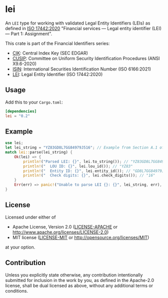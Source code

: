 lei
====
An `LEI` type for working with validated Legal Entity Identifiers (LEIs) as defined in
[ISO 17442:2020](https://www.iso.org/standard/78829.html) "Financial services — Legal entity identifier (LEI) — Part 1:
Assignment".

This crate is part of the Financial Identifiers series:

* [CIK](https://crates.io/crates/cik): Central Index Key (SEC EDGAR)
* [CUSIP](https://crates.io/crates/cusip): Committee on Uniform Security Identification Procedures (ANSI X9.6-2020)
* [ISIN](https://crates.io/crates/isin): International Securities Identification Number (ISO 6166:2021)
* [LEI](https://crates.io/crates/lei): Legal Entity Identifier (ISO 17442:2020)

## Usage

Add this to your `Cargo.toml`:

```toml
[dependencies]
lei = "0.2"
```


## Example

```rust
use lei;
let lei_string = "YZ83GD8L7GG84979J516"; // Example from Section A.1 of The Standard
match lei::parse(lei_string) {
    Ok(lei) => {
        println!("Parsed LEI: {}", lei.to_string()); // "YZ83GD8L7GG84979J516"
        println!("  LOU ID: {}", lei.lou_id()); // "YZ83"
        println!("  Entity ID: {}", lei.entity_id()); // "GD8L7GG84979J5"
        println!("  Check digits: {}", lei.check_digits()); // "16"
    }
    Err(err) => panic!("Unable to parse LEI {}: {}", lei_string, err),
}
```


## License

Licensed under either of

 * Apache License, Version 2.0
   ([LICENSE-APACHE](LICENSE-APACHE) or http://www.apache.org/licenses/LICENSE-2.0)
 * MIT license
   ([LICENSE-MIT](LICENSE-MIT) or http://opensource.org/licenses/MIT)

at your option.


## Contribution

Unless you explicitly state otherwise, any contribution intentionally submitted
for inclusion in the work by you, as defined in the Apache-2.0 license, shall be
dual licensed as above, without any additional terms or conditions.
